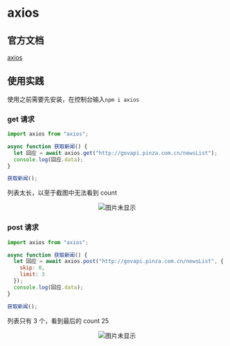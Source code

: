 # axios

## 官方文档

[axios](https://github.com/axios/axios)

## 使用实践

使用之前需要先安装，在控制台输入`npm i axios`

### get 请求

```js
import axios from "axios";

async function 获取新闻() {
  let 回应 = await axios.get("http://govapi.pinza.com.cn/newsList");
  console.log(回应.data);
}

获取新闻();
```

列表太长，以至于截图中无法看到 count

<center><img :src="$withBase('/net/get.png')" alt="图片未显示"></center>

### post 请求

```js
import axios from "axios";

async function 获取新闻() {
  let 回应 = await axios.post("http://govapi.pinza.com.cn/newsList", {
    skip: 0,
    limit: 3
  });
  console.log(回应.data);
}

获取新闻();
```

列表只有 3 个，看到最后的 count 25

<center><img :src="$withBase('/net/post.png')" alt="图片未显示"></center>
